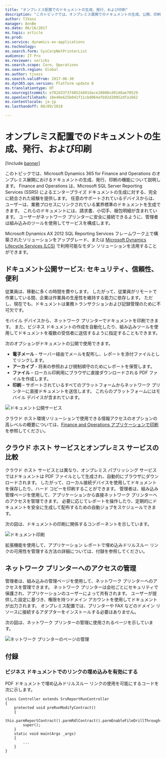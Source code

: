 ```yaml
---
title: "オンプレミス配置でのドキュメントの生成、発行、および印刷"
description: "このトピックでは、オンプレミス展開でのドキュメントの生成、公開、印刷の機能について説明します。"
author: TJVass
manager: AnnBe
ms.date: 06/16/2017
ms.topic: article
ms.prod: 
ms.service: dynamics-ax-applications
ms.technology: 
ms.search.form: SysCorpNetPrinterList
audience: IT Pro
ms.reviewer: sericks
ms.search.scope: Core, Operations
ms.search.region: Global
ms.author: tjvass
ms.search.validFrom: 2017-06-30
ms.dyn365.ops.version: Platform update 8
ms.translationtype: HT
ms.sourcegitcommit: e782d33f3748524491dace28008cd9148ae70529
ms.openlocfilehash: 10e40e625b041f11cbd064afb92d20952dfa1662
ms.contentlocale: ja-jp
ms.lasthandoff: 08/09/2018

---
```


# <a name="document-generation-publishing-and-printing-in-on-premises-deployments"></a>オンプレミス配置でのドキュメントの生成、発行、および印刷

[!include [banner](../includes/banner.md)]

このトピックでは、Microsoft Dynamics 365 for Finance and Operations のオンプレミス展開におけるドキュメントの生成、発行、印刷の機能について説明します。 Finance and Operations は、Microsoft SQL Server Reporting Services (SSRS) によるエンタープライズ ドキュメントの生成に対する、完全に統合された経験を提供します。 任意のサポートされているデバイスからは、ユーザーは、業務プロセスにリンクされている業界標準のドキュメントを生成できます。 これらのドキュメントには、請求書、小切手、梱包明細が含まれています。 ユーザーがネットワーク プリンターに安全に接続できるように、管理者は組み込みのツールを使用してサービスを構成します。

Microsoft Dynamics AX 2012 SQL Reporting Services フレームワーク上で構築されたソリューションをアップグレード、または [Microsoft Dynamics Lifecycle Services (LCS)](https://lcs.dynamics.com) で利用可能なモダン ソリューションを活用することができます。

## <a name="document-publishing-services-secure-reliable-and-convenient"></a>ドキュメント公開サービス: セキュリティ、信頼性、便利
従業員は、移動に多くの時間を費やします。 したがって、従業員がリモートで作業している間、企業は作業員の生産性を維持する能力に依存します。 ただし、現在でも、ドキュメントは業務トランザクションおよび記録管理のために不可欠です。  

モバイル デバイスから、ネットワーク プリンターでドキュメントを印刷できます。 また、ビジネス ドキュメントの作成を自動化したり、組み込みツールを使用してドキュメントを複数の受信者に送信するように指定することもできます。

次のオプションがドキュメントの公開で使用できます。

- **電子メール** - サーバー経由でメールを配布し、レポートを添付ファイルとしてリンクします。
- **アーカイブ** - 将来の参照および規制順守のためにレポートを保管します。
- **ファイル** – ローカル印刷用にブラウザに直接ダウンロードされる PDF ファイルを作成します。
- **印刷** – サポートされているすべてのプラットフォームからネットワーク プリンターに直接ドキュメントを送信します。 これらのプラットフォームにはモバイル デバイスが含まれています。

![ドキュメント公開サービス](media/document-publishing-services.png)

クラウド ホスト環境ソリューションで使用できる情報アクセスのオプションの高レベルの概要については、[Finance and Operations アプリケーションで印刷](print-documents.md) を参照してください。

## <a name="comparing-the-cloud-hosted-and-on-premises-services"></a>クラウド ホスト サービスとオンプレミス サービスの比較
クラウド ホスト サービスとは異なり、オンプレミス パブリッシング サービスではドキュメントは PDF ファイルとして生成され、自動的にブラウザにダウンロードされます。 したがって、ローカル接続デバイスを使用してドキュメントを保存したり、ハード コピーを印刷することができます。 管理者は、組み込み管理ページを使用して、アプリケーションから直接ネットワーク プリンターへのアクセスを管理できます。 必要に応じてレポートを操作したり、定期的にドキュメントを安全に生成して配布するための自動ジョブをスケジュールできます。

次の図は、ドキュメントの印刷に関係するコンポーネントを示しています。

![ドキュメント印刷](media/Cloud-vs-on-premises.png)

拡張機能を使用して、アプリケーション レポートで埋め込みドリルスルー リンクの可用性を管理する方法の詳細については、付録を参照してください。

## <a name="managing-access-to-network-printers"></a>ネットワーク プリンターへのアクセスの管理
管理者は、組み込みの管理ページを使用して、ネットワーク プリンターへのアクセスを管理できます。 ネットワーク プリンターは会社ごとにセキュリティで保護され、アプリケーションのユーザーによって共有されます。 ユーザーが提供した設定に基づき、権限を持つドメイン アカウントを使用してドキュメントが出力されます。 オンプレミス配置では、プリンターや FAX などのドメイン リソースに接続するアダプターをインストールする必要はありません。

次の図は、ネットワーク プリンターの管理に使用されるページを示しています。

![ネットワーク プリンターのページの管理](media/manage-network-printers.png)

## <a name="appendix"></a>付録

### <a name="turning-on-embedded-links-in-business-documents"></a>ビジネス ドキュメントでのリンクの埋め込みを有効にする
PDF ドキュメントで埋め込みドリルスルー リンクの使用を可能にするコードを次に示します。 

    class Controller extends SrsReportRunController
    {
        protected void preRunModifyContract()
        {
            this.parmReportContract().parmRdlContract().parmEnableFileDrillThrough(true);
            super();
        }
        static void main(Args _args)
        {
            ...
        }
    }

